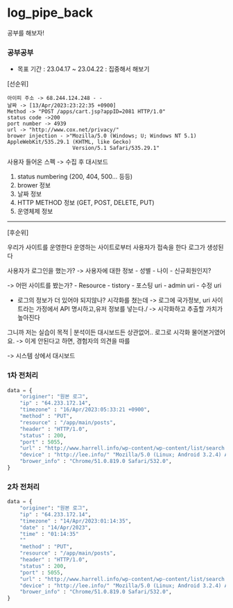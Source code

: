# log_pipe_back

공부를 해보자! 

### 공부공부
* 목표 기간 : 23.04.17 ~ 23.04.22  : 집중해서 해보기


[선순위]

```
아이피 주소 -> 68.244.124.248 - - 
날짜 -> [13/Apr/2023:23:22:35 +0900] 
Method -> "POST /apps/cart.jsp?appID=2081 HTTP/1.0" 
status code ->200 
port number -> 4939 
url -> "http://www.cox.net/privacy/" 
brower injection - >"Mozilla/5.0 (Windows; U; Windows NT 5.1) AppleWebKit/535.29.1 (KHTML, like Gecko) 
                     Version/5.1 Safari/535.29.1"
```

사용자 들어온 스펙 -> 수집 후 대시보드

1. status numbering (200, 404, 500... 등등)
2. brower 정보 
3. 날짜 정보 
4. HTTP METHOD 정보 (GET, POST, DELETE, PUT)
5. 운영체제 정보 

--------------------------------------------------
[후순위]

우리가 사이트를 운영한다
운영하는 사이트로부터 사용자가 접속을 한다
로그가 생성된다


사용자가 로그인을 했는가?
-> 사용자에 대한 정보
    - 성별
    - 나이
    - 신규회원인지?

-> 어떤 사이트를 봤는가?
    - Resource 
    - tistory
        - 포스팅 uri
        - admin uri
        - 수정 uri

- 로그의 정보가 더 있어야 되지않나? 시각화를 쳤는데
-> 로그에 국가정보, uri 사이트라는 가정에서 API 명시하고,유저 정보를 넣는다./
-> 시각화하고 추출할 가치가 높아진다

그니까 저는 실습이 목적 | 분석이든 대시보드든 상관없어.. 
로그로 시각화 물어본거였어요. -> 이게 안된다고 하면, 경험자의 의견을 따를

-> 시스템 상에서 대시보드



### 1차 전처리

```python
data = {
    "originer": "원본 로그",
    "ip" : "64.233.172.14",
    "timezone" : "16/Apr/2023:05:33:21 +0900",
    "method" : "PUT",
    "resource" : "/app/main/posts",   
    "header" : "HTTP/1.0",
    "status" : 200,
    "port" : 5055,
    "url" : "http://www.harrell.info/wp-content/wp-content/list/search.html" ,
    "device" : "http://lee.info/" "Mozilla/5.0 (Linux; Android 3.2.4) AppleWebKit/532.0 (KHTML, like Gecko)",
    "brower_info" : "Chrome/51.0.819.0 Safari/532.0",
}
```


### 2차 전처리

```python
data = {
    "originer": "원본 로그",
    "ip" : "64.233.172.14",
    "timezone" : "14/Apr/2023:01:14:35",
    "date" : "14/Apr/2023",
    "time" : "01:14:35"
    ""
    "method" : "PUT",
    "resource" : "/app/main/posts",   
    "header" : "HTTP/1.0",
    "status" : 200,
    "port" : 5055,
    "url" : "http://www.harrell.info/wp-content/wp-content/list/search.html" ,
    "device" : "http://lee.info/" "Mozilla/5.0 (Linux; Android 3.2.4) AppleWebKit/532.0 (KHTML, like Gecko)",
    "brower_info" : "Chrome/51.0.819.0 Safari/532.0",
}
```

